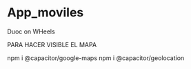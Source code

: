 # App_moviles
 Duoc on WHeels
 
PARA HACER VISIBLE EL MAPA

 npm i @capacitor/google-maps
  npm i @capacitor/geolocation
